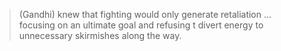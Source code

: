 > (Gandhi) knew that fighting would only generate retaliation ... focusing on an ultimate goal and refusing t divert energy to unnecessary skirmishes along the way.